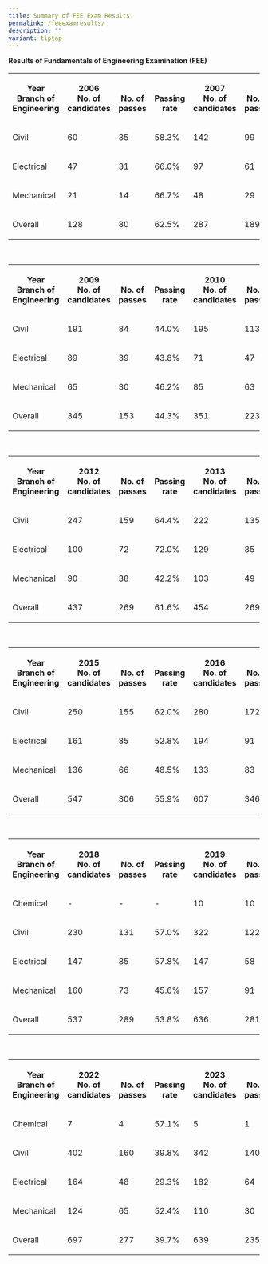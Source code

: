 ```yaml
---
title: Summary of FEE Exam Results
permalink: /feeexamresults/
description: ""
variant: tiptap
---
```

<p><strong>Results of Fundamentals of Engineering Examination (FEE)</strong>
</p>
<table style="minWidth: 250px">
<colgroup>
<col>
<col>
<col>
<col>
<col>
<col>
<col>
<col>
<col>
<col>
</colgroup>
<tbody>
<tr>
<th rowspan="1" colspan="1">
<p>Year
<br>Branch of Engineering</p>
</th>
<th rowspan="1" colspan="1">
<p>2006
<br>No. of candidates</p>
</th>
<th rowspan="1" colspan="1">
<p>
<br>No. of passes</p>
</th>
<th rowspan="1" colspan="1">
<p>
<br>Passing rate</p>
</th>
<th rowspan="1" colspan="1">
<p>2007
<br>No. of candidates</p>
</th>
<th rowspan="1" colspan="1">
<p>
<br>No. of passes</p>
</th>
<th rowspan="1" colspan="1">
<p>
<br>Passing rate</p>
</th>
<th rowspan="1" colspan="1">
<p>2008
<br>No. of candidates</p>
</th>
<th rowspan="1" colspan="1">
<p>
<br>No. of passes</p>
</th>
<th rowspan="1" colspan="1">
<p>
<br>Passing rate</p>
</th>
</tr>
<tr>
<td rowspan="1" colspan="1">
<p>Civil</p>
</td>
<td rowspan="1" colspan="1">
<p>60</p>
</td>
<td rowspan="1" colspan="1">
<p>35</p>
</td>
<td rowspan="1" colspan="1">
<p>58.3%</p>
</td>
<td rowspan="1" colspan="1">
<p>142</p>
</td>
<td rowspan="1" colspan="1">
<p>99</p>
</td>
<td rowspan="1" colspan="1">
<p>69.7%</p>
</td>
<td rowspan="1" colspan="1">
<p>155</p>
</td>
<td rowspan="1" colspan="1">
<p>108</p>
</td>
<td rowspan="1" colspan="1">
<p>69.7%</p>
</td>
</tr>
<tr>
<td rowspan="1" colspan="1">
<p>Electrical</p>
</td>
<td rowspan="1" colspan="1">
<p>47</p>
</td>
<td rowspan="1" colspan="1">
<p>31</p>
</td>
<td rowspan="1" colspan="1">
<p>66.0%</p>
</td>
<td rowspan="1" colspan="1">
<p>97</p>
</td>
<td rowspan="1" colspan="1">
<p>61</p>
</td>
<td rowspan="1" colspan="1">
<p>62.9%</p>
</td>
<td rowspan="1" colspan="1">
<p>108</p>
</td>
<td rowspan="1" colspan="1">
<p>65</p>
</td>
<td rowspan="1" colspan="1">
<p>60.2%</p>
</td>
</tr>
<tr>
<td rowspan="1" colspan="1">
<p>Mechanical</p>
</td>
<td rowspan="1" colspan="1">
<p>21</p>
</td>
<td rowspan="1" colspan="1">
<p>14</p>
</td>
<td rowspan="1" colspan="1">
<p>66.7%</p>
</td>
<td rowspan="1" colspan="1">
<p>48</p>
</td>
<td rowspan="1" colspan="1">
<p>29</p>
</td>
<td rowspan="1" colspan="1">
<p>60.4%</p>
</td>
<td rowspan="1" colspan="1">
<p>79</p>
</td>
<td rowspan="1" colspan="1">
<p>39</p>
</td>
<td rowspan="1" colspan="1">
<p>49.4%</p>
</td>
</tr>
<tr>
<td rowspan="1" colspan="1">
<p>Overall</p>
</td>
<td rowspan="1" colspan="1">
<p>128</p>
</td>
<td rowspan="1" colspan="1">
<p>80</p>
</td>
<td rowspan="1" colspan="1">
<p>62.5%</p>
</td>
<td rowspan="1" colspan="1">
<p>287</p>
</td>
<td rowspan="1" colspan="1">
<p>189</p>
</td>
<td rowspan="1" colspan="1">
<p>65.9%</p>
</td>
<td rowspan="1" colspan="1">
<p>342</p>
</td>
<td rowspan="1" colspan="1">
<p>212</p>
</td>
<td rowspan="1" colspan="1">
<p>62.0%</p>
</td>
</tr>
</tbody>
</table>
<p>
<br>
</p>
<table style="minWidth: 250px">
<colgroup>
<col>
<col>
<col>
<col>
<col>
<col>
<col>
<col>
<col>
<col>
</colgroup>
<tbody>
<tr>
<th rowspan="1" colspan="1">
<p>Year
<br>Branch of Engineering</p>
</th>
<th rowspan="1" colspan="1">
<p>2009
<br>No. of candidates</p>
</th>
<th rowspan="1" colspan="1">
<p>
<br>No. of passes</p>
</th>
<th rowspan="1" colspan="1">
<p>
<br>Passing rate</p>
</th>
<th rowspan="1" colspan="1">
<p>2010
<br>No. of candidates</p>
</th>
<th rowspan="1" colspan="1">
<p>
<br>No. of passes</p>
</th>
<th rowspan="1" colspan="1">
<p>
<br>Passing rate</p>
</th>
<th rowspan="1" colspan="1">
<p>2011
<br>No. of candidates</p>
</th>
<th rowspan="1" colspan="1">
<p>
<br>No. of passes</p>
</th>
<th rowspan="1" colspan="1">
<p>
<br>Passing rate</p>
</th>
</tr>
<tr>
<td rowspan="1" colspan="1">
<p>Civil</p>
</td>
<td rowspan="1" colspan="1">
<p>191</p>
</td>
<td rowspan="1" colspan="1">
<p>84</p>
</td>
<td rowspan="1" colspan="1">
<p>44.0%</p>
</td>
<td rowspan="1" colspan="1">
<p>195</p>
</td>
<td rowspan="1" colspan="1">
<p>113</p>
</td>
<td rowspan="1" colspan="1">
<p>57.9%</p>
</td>
<td rowspan="1" colspan="1">
<p>226</p>
</td>
<td rowspan="1" colspan="1">
<p>145</p>
</td>
<td rowspan="1" colspan="1">
<p>64.2%</p>
</td>
</tr>
<tr>
<td rowspan="1" colspan="1">
<p>Electrical</p>
</td>
<td rowspan="1" colspan="1">
<p>89</p>
</td>
<td rowspan="1" colspan="1">
<p>39</p>
</td>
<td rowspan="1" colspan="1">
<p>43.8%</p>
</td>
<td rowspan="1" colspan="1">
<p>71</p>
</td>
<td rowspan="1" colspan="1">
<p>47</p>
</td>
<td rowspan="1" colspan="1">
<p>66.2%</p>
</td>
<td rowspan="1" colspan="1">
<p>103</p>
</td>
<td rowspan="1" colspan="1">
<p>62</p>
</td>
<td rowspan="1" colspan="1">
<p>60.2%</p>
</td>
</tr>
<tr>
<td rowspan="1" colspan="1">
<p>Mechanical</p>
</td>
<td rowspan="1" colspan="1">
<p>65</p>
</td>
<td rowspan="1" colspan="1">
<p>30</p>
</td>
<td rowspan="1" colspan="1">
<p>46.2%</p>
</td>
<td rowspan="1" colspan="1">
<p>85</p>
</td>
<td rowspan="1" colspan="1">
<p>63</p>
</td>
<td rowspan="1" colspan="1">
<p>74.1%</p>
</td>
<td rowspan="1" colspan="1">
<p>83</p>
</td>
<td rowspan="1" colspan="1">
<p>58</p>
</td>
<td rowspan="1" colspan="1">
<p>69.9%</p>
</td>
</tr>
<tr>
<td rowspan="1" colspan="1">
<p>Overall</p>
</td>
<td rowspan="1" colspan="1">
<p>345</p>
</td>
<td rowspan="1" colspan="1">
<p>153</p>
</td>
<td rowspan="1" colspan="1">
<p>44.3%</p>
</td>
<td rowspan="1" colspan="1">
<p>351</p>
</td>
<td rowspan="1" colspan="1">
<p>223</p>
</td>
<td rowspan="1" colspan="1">
<p>63.5%</p>
</td>
<td rowspan="1" colspan="1">
<p>412</p>
</td>
<td rowspan="1" colspan="1">
<p>265</p>
</td>
<td rowspan="1" colspan="1">
<p>64.3%</p>
</td>
</tr>
</tbody>
</table>
<p>
<br>
</p>
<table style="minWidth: 250px">
<colgroup>
<col>
<col>
<col>
<col>
<col>
<col>
<col>
<col>
<col>
<col>
</colgroup>
<tbody>
<tr>
<th rowspan="1" colspan="1">
<p>Year
<br>Branch of Engineering</p>
</th>
<th rowspan="1" colspan="1">
<p>2012
<br>No. of candidates</p>
</th>
<th rowspan="1" colspan="1">
<p>
<br>No. of passes</p>
</th>
<th rowspan="1" colspan="1">
<p>
<br>Passing rate</p>
</th>
<th rowspan="1" colspan="1">
<p>2013
<br>No. of candidates</p>
</th>
<th rowspan="1" colspan="1">
<p>
<br>No. of passes</p>
</th>
<th rowspan="1" colspan="1">
<p>
<br>Passing rate</p>
</th>
<th rowspan="1" colspan="1">
<p>2014
<br>No. of candidates</p>
</th>
<th rowspan="1" colspan="1">
<p>
<br>No. of passes</p>
</th>
<th rowspan="1" colspan="1">
<p>
<br>Passing rate</p>
</th>
</tr>
<tr>
<td rowspan="1" colspan="1">
<p>Civil</p>
</td>
<td rowspan="1" colspan="1">
<p>247</p>
</td>
<td rowspan="1" colspan="1">
<p>159</p>
</td>
<td rowspan="1" colspan="1">
<p>64.4%</p>
</td>
<td rowspan="1" colspan="1">
<p>222</p>
</td>
<td rowspan="1" colspan="1">
<p>135</p>
</td>
<td rowspan="1" colspan="1">
<p>60.8%</p>
</td>
<td rowspan="1" colspan="1">
<p>250</p>
</td>
<td rowspan="1" colspan="1">
<p>151</p>
</td>
<td rowspan="1" colspan="1">
<p>60.4%</p>
</td>
</tr>
<tr>
<td rowspan="1" colspan="1">
<p>Electrical</p>
</td>
<td rowspan="1" colspan="1">
<p>100</p>
</td>
<td rowspan="1" colspan="1">
<p>72</p>
</td>
<td rowspan="1" colspan="1">
<p>72.0%</p>
</td>
<td rowspan="1" colspan="1">
<p>129</p>
</td>
<td rowspan="1" colspan="1">
<p>85</p>
</td>
<td rowspan="1" colspan="1">
<p>65.9%</p>
</td>
<td rowspan="1" colspan="1">
<p>137</p>
</td>
<td rowspan="1" colspan="1">
<p>92</p>
</td>
<td rowspan="1" colspan="1">
<p>67.2%</p>
</td>
</tr>
<tr>
<td rowspan="1" colspan="1">
<p>Mechanical</p>
</td>
<td rowspan="1" colspan="1">
<p>90</p>
</td>
<td rowspan="1" colspan="1">
<p>38</p>
</td>
<td rowspan="1" colspan="1">
<p>42.2%</p>
</td>
<td rowspan="1" colspan="1">
<p>103</p>
</td>
<td rowspan="1" colspan="1">
<p>49</p>
</td>
<td rowspan="1" colspan="1">
<p>47.6%</p>
</td>
<td rowspan="1" colspan="1">
<p>109</p>
</td>
<td rowspan="1" colspan="1">
<p>58</p>
</td>
<td rowspan="1" colspan="1">
<p>53.2%</p>
</td>
</tr>
<tr>
<td rowspan="1" colspan="1">
<p>Overall</p>
</td>
<td rowspan="1" colspan="1">
<p>437</p>
</td>
<td rowspan="1" colspan="1">
<p>269</p>
</td>
<td rowspan="1" colspan="1">
<p>61.6%</p>
</td>
<td rowspan="1" colspan="1">
<p>454</p>
</td>
<td rowspan="1" colspan="1">
<p>269</p>
</td>
<td rowspan="1" colspan="1">
<p>59.3%</p>
</td>
<td rowspan="1" colspan="1">
<p>496</p>
</td>
<td rowspan="1" colspan="1">
<p>301</p>
</td>
<td rowspan="1" colspan="1">
<p>60.7%</p>
</td>
</tr>
</tbody>
</table>
<p>
<br>
</p>
<table style="minWidth: 250px">
<colgroup>
<col>
<col>
<col>
<col>
<col>
<col>
<col>
<col>
<col>
<col>
</colgroup>
<tbody>
<tr>
<th rowspan="1" colspan="1">
<p>Year
<br>Branch of Engineering</p>
</th>
<th rowspan="1" colspan="1">
<p>2015
<br>No. of candidates</p>
</th>
<th rowspan="1" colspan="1">
<p>
<br>No. of passes</p>
</th>
<th rowspan="1" colspan="1">
<p>
<br>Passing rate</p>
</th>
<th rowspan="1" colspan="1">
<p>2016
<br>No. of candidates</p>
</th>
<th rowspan="1" colspan="1">
<p>
<br>No. of passes</p>
</th>
<th rowspan="1" colspan="1">
<p>
<br>Passing rate</p>
</th>
<th rowspan="1" colspan="1">
<p>2017
<br>No. of candidates</p>
</th>
<th rowspan="1" colspan="1">
<p>
<br>No. of passes</p>
</th>
<th rowspan="1" colspan="1">
<p>
<br>Passing rate</p>
</th>
</tr>
<tr>
<td rowspan="1" colspan="1">
<p>Civil</p>
</td>
<td rowspan="1" colspan="1">
<p>250</p>
</td>
<td rowspan="1" colspan="1">
<p>155</p>
</td>
<td rowspan="1" colspan="1">
<p>62.0%</p>
</td>
<td rowspan="1" colspan="1">
<p>280</p>
</td>
<td rowspan="1" colspan="1">
<p>172</p>
</td>
<td rowspan="1" colspan="1">
<p>61.4%</p>
</td>
<td rowspan="1" colspan="1">
<p>239</p>
</td>
<td rowspan="1" colspan="1">
<p>145</p>
</td>
<td rowspan="1" colspan="1">
<p>60.7%</p>
</td>
</tr>
<tr>
<td rowspan="1" colspan="1">
<p>Electrical</p>
</td>
<td rowspan="1" colspan="1">
<p>161</p>
</td>
<td rowspan="1" colspan="1">
<p>85</p>
</td>
<td rowspan="1" colspan="1">
<p>52.8%</p>
</td>
<td rowspan="1" colspan="1">
<p>194</p>
</td>
<td rowspan="1" colspan="1">
<p>91</p>
</td>
<td rowspan="1" colspan="1">
<p>46.9%</p>
</td>
<td rowspan="1" colspan="1">
<p>162</p>
</td>
<td rowspan="1" colspan="1">
<p>90</p>
</td>
<td rowspan="1" colspan="1">
<p>55.6%</p>
</td>
</tr>
<tr>
<td rowspan="1" colspan="1">
<p>Mechanical</p>
</td>
<td rowspan="1" colspan="1">
<p>136</p>
</td>
<td rowspan="1" colspan="1">
<p>66</p>
</td>
<td rowspan="1" colspan="1">
<p>48.5%</p>
</td>
<td rowspan="1" colspan="1">
<p>133</p>
</td>
<td rowspan="1" colspan="1">
<p>83</p>
</td>
<td rowspan="1" colspan="1">
<p>62.4%</p>
</td>
<td rowspan="1" colspan="1">
<p>152</p>
</td>
<td rowspan="1" colspan="1">
<p>71</p>
</td>
<td rowspan="1" colspan="1">
<p>46.7%</p>
</td>
</tr>
<tr>
<td rowspan="1" colspan="1">
<p>Overall</p>
</td>
<td rowspan="1" colspan="1">
<p>547</p>
</td>
<td rowspan="1" colspan="1">
<p>306</p>
</td>
<td rowspan="1" colspan="1">
<p>55.9%</p>
</td>
<td rowspan="1" colspan="1">
<p>607</p>
</td>
<td rowspan="1" colspan="1">
<p>346</p>
</td>
<td rowspan="1" colspan="1">
<p>57.0%</p>
</td>
<td rowspan="1" colspan="1">
<p>553</p>
</td>
<td rowspan="1" colspan="1">
<p>306</p>
</td>
<td rowspan="1" colspan="1">
<p>55.3%</p>
</td>
</tr>
</tbody>
</table>
<p>
<br>
</p>
<table style="minWidth: 250px">
<colgroup>
<col>
<col>
<col>
<col>
<col>
<col>
<col>
<col>
<col>
<col>
</colgroup>
<tbody>
<tr>
<th rowspan="1" colspan="1">
<p>Year
<br>Branch of Engineering</p>
</th>
<th rowspan="1" colspan="1">
<p>2018
<br>No. of candidates</p>
</th>
<th rowspan="1" colspan="1">
<p>
<br>No. of passes</p>
</th>
<th rowspan="1" colspan="1">
<p>
<br>Passing rate</p>
</th>
<th rowspan="1" colspan="1">
<p>2019
<br>No. of candidates</p>
</th>
<th rowspan="1" colspan="1">
<p>
<br>No. of passes</p>
</th>
<th rowspan="1" colspan="1">
<p>
<br>Passing rate</p>
</th>
<th rowspan="1" colspan="1">
<p>2021
<br>No. of candidates</p>
</th>
<th rowspan="1" colspan="1">
<p>
<br>No. of passes</p>
</th>
<th rowspan="1" colspan="1">
<p>
<br>Passing rate</p>
</th>
</tr>
<tr>
<td rowspan="1" colspan="1">
<p>Chemical</p>
</td>
<td rowspan="1" colspan="1">
<p>-</p>
</td>
<td rowspan="1" colspan="1">
<p>-</p>
</td>
<td rowspan="1" colspan="1">
<p>-</p>
</td>
<td rowspan="1" colspan="1">
<p>10</p>
</td>
<td rowspan="1" colspan="1">
<p>10</p>
</td>
<td rowspan="1" colspan="1">
<p>100.0%</p>
</td>
<td rowspan="1" colspan="1">
<p>6</p>
</td>
<td rowspan="1" colspan="1">
<p>3</p>
</td>
<td rowspan="1" colspan="1">
<p>50.0%</p>
</td>
</tr>
<tr>
<td rowspan="1" colspan="1">
<p>Civil</p>
</td>
<td rowspan="1" colspan="1">
<p>230</p>
</td>
<td rowspan="1" colspan="1">
<p>131</p>
</td>
<td rowspan="1" colspan="1">
<p>57.0%</p>
</td>
<td rowspan="1" colspan="1">
<p>322</p>
</td>
<td rowspan="1" colspan="1">
<p>122</p>
</td>
<td rowspan="1" colspan="1">
<p>37.9%</p>
</td>
<td rowspan="1" colspan="1">
<p>481</p>
</td>
<td rowspan="1" colspan="1">
<p>219</p>
</td>
<td rowspan="1" colspan="1">
<p>45.5%</p>
</td>
</tr>
<tr>
<td rowspan="1" colspan="1">
<p>Electrical</p>
</td>
<td rowspan="1" colspan="1">
<p>147</p>
</td>
<td rowspan="1" colspan="1">
<p>85</p>
</td>
<td rowspan="1" colspan="1">
<p>57.8%</p>
</td>
<td rowspan="1" colspan="1">
<p>147</p>
</td>
<td rowspan="1" colspan="1">
<p>58</p>
</td>
<td rowspan="1" colspan="1">
<p>39.5%</p>
</td>
<td rowspan="1" colspan="1">
<p>190</p>
</td>
<td rowspan="1" colspan="1">
<p>75</p>
</td>
<td rowspan="1" colspan="1">
<p>39.5%</p>
</td>
</tr>
<tr>
<td rowspan="1" colspan="1">
<p>Mechanical</p>
</td>
<td rowspan="1" colspan="1">
<p>160</p>
</td>
<td rowspan="1" colspan="1">
<p>73</p>
</td>
<td rowspan="1" colspan="1">
<p>45.6%</p>
</td>
<td rowspan="1" colspan="1">
<p>157</p>
</td>
<td rowspan="1" colspan="1">
<p>91</p>
</td>
<td rowspan="1" colspan="1">
<p>58.0%</p>
</td>
<td rowspan="1" colspan="1">
<p>146</p>
</td>
<td rowspan="1" colspan="1">
<p>76</p>
</td>
<td rowspan="1" colspan="1">
<p>52.1%</p>
</td>
</tr>
<tr>
<td rowspan="1" colspan="1">
<p>Overall</p>
</td>
<td rowspan="1" colspan="1">
<p>537</p>
</td>
<td rowspan="1" colspan="1">
<p>289</p>
</td>
<td rowspan="1" colspan="1">
<p>53.8%</p>
</td>
<td rowspan="1" colspan="1">
<p>636</p>
</td>
<td rowspan="1" colspan="1">
<p>281</p>
</td>
<td rowspan="1" colspan="1">
<p>44.2%</p>
</td>
<td rowspan="1" colspan="1">
<p>823</p>
</td>
<td rowspan="1" colspan="1">
<p>373</p>
</td>
<td rowspan="1" colspan="1">
<p>45.3%</p>
</td>
</tr>
</tbody>
</table>
<p>
<br>
</p>
<table style="minWidth: 250px">
<colgroup>
<col>
<col>
<col>
<col>
<col>
<col>
<col>
<col>
<col>
<col>
</colgroup>
<tbody>
<tr>
<th rowspan="1" colspan="1">
<p>Year
<br>Branch of Engineering</p>
</th>
<th rowspan="1" colspan="1">
<p>2022
<br>No. of candidates</p>
</th>
<th rowspan="1" colspan="1">
<p>
<br>No. of passes</p>
</th>
<th rowspan="1" colspan="1">
<p>
<br>Passing rate</p>
</th>
<th rowspan="1" colspan="1">
<p>2023
<br>No. of candidates</p>
</th>
<th rowspan="1" colspan="1">
<p>
<br>No. of passes</p>
</th>
<th rowspan="1" colspan="1">
<p>
<br>Passing rate</p>
</th>
<th rowspan="1" colspan="1">
<p>2025
<br>No. of candidates</p>
</th>
<th rowspan="1" colspan="1">
<p>No. of passes</p>
</th>
<th rowspan="1" colspan="1">
<p>
<br>Passing rate</p>
</th>
</tr>
<tr>
<td rowspan="1" colspan="1">
<p>Chemical</p>
</td>
<td rowspan="1" colspan="1">
<p>7</p>
</td>
<td rowspan="1" colspan="1">
<p>4</p>
</td>
<td rowspan="1" colspan="1">
<p>57.1%</p>
</td>
<td rowspan="1" colspan="1">
<p>5</p>
</td>
<td rowspan="1" colspan="1">
<p>1</p>
</td>
<td rowspan="1" colspan="1">
<p>20.0%</p>
</td>
<td rowspan="1" colspan="1">
<p>1</p>
</td>
<td rowspan="1" colspan="1">
<p>1</p>
</td>
<td rowspan="1" colspan="1">
<p>100.0%</p>
</td>
</tr>
<tr>
<td rowspan="1" colspan="1">
<p>Civil</p>
</td>
<td rowspan="1" colspan="1">
<p>402</p>
</td>
<td rowspan="1" colspan="1">
<p>160</p>
</td>
<td rowspan="1" colspan="1">
<p>39.8%</p>
</td>
<td rowspan="1" colspan="1">
<p>342</p>
</td>
<td rowspan="1" colspan="1">
<p>140</p>
</td>
<td rowspan="1" colspan="1">
<p>40.9%</p>
</td>
<td rowspan="1" colspan="1">
<p>409</p>
</td>
<td rowspan="1" colspan="1">
<p>151</p>
</td>
<td rowspan="1" colspan="1">
<p>36.9%</p>
</td>
</tr>
<tr>
<td rowspan="1" colspan="1">
<p>Electrical</p>
</td>
<td rowspan="1" colspan="1">
<p>164</p>
</td>
<td rowspan="1" colspan="1">
<p>48</p>
</td>
<td rowspan="1" colspan="1">
<p>29.3%</p>
</td>
<td rowspan="1" colspan="1">
<p>182</p>
</td>
<td rowspan="1" colspan="1">
<p>64</p>
</td>
<td rowspan="1" colspan="1">
<p>35.2%</p>
</td>
<td rowspan="1" colspan="1">
<p>179</p>
</td>
<td rowspan="1" colspan="1">
<p>65</p>
</td>
<td rowspan="1" colspan="1">
<p>36.3%</p>
</td>
</tr>
<tr>
<td rowspan="1" colspan="1">
<p>Mechanical</p>
</td>
<td rowspan="1" colspan="1">
<p>124</p>
</td>
<td rowspan="1" colspan="1">
<p>65</p>
</td>
<td rowspan="1" colspan="1">
<p>52.4%</p>
</td>
<td rowspan="1" colspan="1">
<p>110</p>
</td>
<td rowspan="1" colspan="1">
<p>30</p>
</td>
<td rowspan="1" colspan="1">
<p>27.3%</p>
</td>
<td rowspan="1" colspan="1">
<p>160</p>
</td>
<td rowspan="1" colspan="1">
<p>60</p>
</td>
<td rowspan="1" colspan="1">
<p>37.5%</p>
</td>
</tr>
<tr>
<td rowspan="1" colspan="1">
<p>Overall</p>
</td>
<td rowspan="1" colspan="1">
<p>697</p>
</td>
<td rowspan="1" colspan="1">
<p>277</p>
</td>
<td rowspan="1" colspan="1">
<p>39.7%</p>
</td>
<td rowspan="1" colspan="1">
<p>639</p>
</td>
<td rowspan="1" colspan="1">
<p>235</p>
</td>
<td rowspan="1" colspan="1">
<p>36.8%</p>
</td>
<td rowspan="1" colspan="1">
<p>749</p>
</td>
<td rowspan="1" colspan="1">
<p>277</p>
</td>
<td rowspan="1" colspan="1">
<p>37.0%</p>
</td>
</tr>
</tbody>
</table>
<p></p>